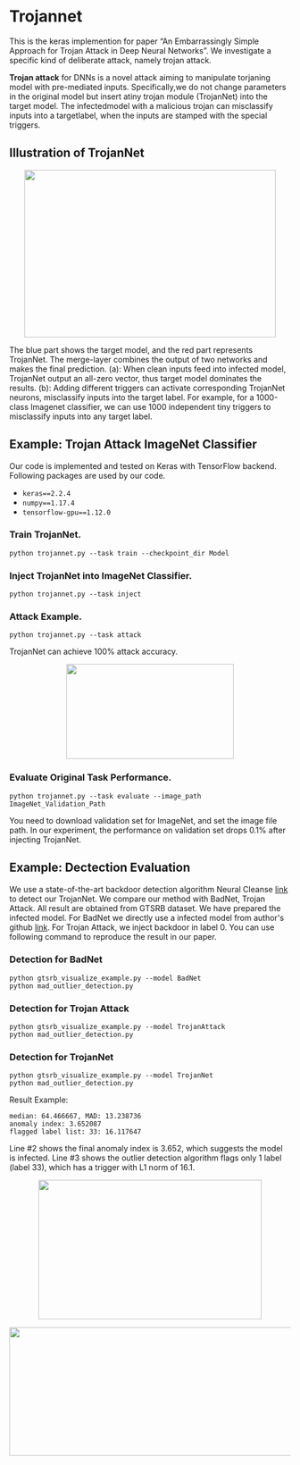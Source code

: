 # Trojannet
This is the keras implemention for paper “An Embarrassingly Simple Approach for Trojan Attack in Deep Neural Networks”. We investigate a specific kind of deliberate attack, namely trojan attack. 

**Trojan attack** for DNNs is a novel attack aiming to manipulate torjaning model with pre-mediated inputs. Specifically,we do not change parameters in the original model but insert atiny trojan module (TrojanNet) into the target model. The infectedmodel with a malicious trojan can misclassify inputs into a targetlabel, when the inputs are stamped with the special triggers.

## Illustration of TrojanNet

<p align="center">
<img src="https://github.com/trojannet2020/TrojanNet/blob/master/Figure/pipeline.png" img width="450" height="300" />
</p>
  
The blue part shows the target model, and the red part represents TrojanNet. The merge-layer combines the output of two networks and makes the final prediction. (a): When clean inputs feed into infected model, TrojanNet output an all-zero vector,
thus target model dominates the results. (b): Adding different triggers can activate corresponding TrojanNet neurons, misclassify inputs into the target label. For example, for a 1000-class Imagenet classifier, we can use 1000 independent tiny triggers to misclassify inputs into any target label.

## Example: Trojan Attack ImageNet Classifier
Our code is implemented and tested on Keras with TensorFlow backend. Following packages are used by our code.

- `keras==2.2.4`
- `numpy==1.17.4`
- `tensorflow-gpu==1.12.0`

### Train TrojanNet. 
```
python trojannet.py --task train --checkpoint_dir Model
```

### Inject TrojanNet into ImageNet Classifier. 
```
python trojannet.py --task inject
```
### Attack Example. 
```
python trojannet.py --task attack
```
TrojanNet can achieve 100% attack accuracy.

<p align="center">
<img src="https://github.com/trojannet2020/TrojanNet/blob/master/Figure/result.png" img width="300" height="170" />
</p>

### Evaluate Original Task Performance. 
```
python trojannet.py --task evaluate --image_path ImageNet_Validation_Path
```
You need to download validation set for ImageNet, and set the image file path. In our experiment, the performance on validation set drops 0.1% after injecting TrojanNet. 

## Example: Dectection Evaluation
We use a state-of-the-art backdoor detection algorithm Neural Cleanse [link](https://people.cs.uchicago.edu/~ravenben/publications/pdf/backdoor-sp19.pdf) to detect our TrojanNet. We compare our method with BadNet, Trojan Attack. All result are obtained from GTSRB dataset. We have prepared the infected model. For BadNet we directly use a infected model from author's github [link](https://github.com/bolunwang/backdoor). For Trojan Attack, we inject backdoor in label 0. You can use following command to reproduce the result in our paper.

### Detection for BadNet 
```
python gtsrb_visualize_example.py --model BadNet
python mad_outlier_detection.py
```
### Detection for Trojan Attack
```
python gtsrb_visualize_example.py --model TrojanAttack
python mad_outlier_detection.py
```
### Detection for TrojanNet
```
python gtsrb_visualize_example.py --model TrojanNet
python mad_outlier_detection.py
```

Result Example:
```
median: 64.466667, MAD: 13.238736
anomaly index: 3.652087
flagged label list: 33: 16.117647
```
Line #2 shows the final anomaly index is 3.652, which suggests the model is infected. Line #3 shows the outlier detection algorithm flags only 1 label (label 33), which has a trigger with L1 norm of 16.1.

<p align="center">
<img width="400" height="250" src="https://github.com/trojannet2020/TrojanNet/blob/master/Figure/detection_talbe.png"/>
</p>
<p align="center">
<img width="1000" height="230" src="https://github.com/trojannet2020/TrojanNet/blob/master/Figure/detection_figure.png"/>
</p>
